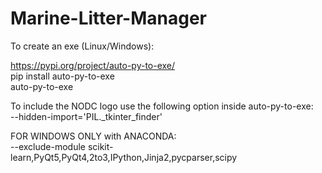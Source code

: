 # Marine-Litter-Manager

To create an exe (Linux/Windows):

https://pypi.org/project/auto-py-to-exe/
<br>
pip install auto-py-to-exe
<br>
auto-py-to-exe


To include the NODC logo use the following option inside auto-py-to-exe:
<br>
--hidden-import='PIL._tkinter_finder'


FOR WINDOWS ONLY with ANACONDA:
<br>
--exclude-module scikit-learn,PyQt5,PyQt4,2to3,IPython,Jinja2,pycparser,scipy
